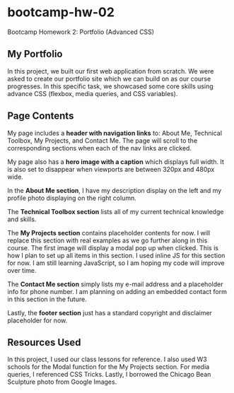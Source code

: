 # bootcamp-hw-02
Bootcamp Homework 2: Portfolio (Advanced CSS)

## My Portfolio

In this project, we built our first web application from scratch. We were asked to create our portfolio site which we can build on as our course progresses. In this specific task, we showcased some core skills using advance CSS (flexbox, media queries, and CSS variables).

## Page Contents

My page includes a **header with navigation links** to: About Me, Technical Toolbox, My Projects, and Contact Me. The page will scroll to the corresponding sections when each of the nav links are clicked.

My page also has a **hero image with a caption** which displays full width. It is also set to disappear when viewports are between 320px and 480px wide.

In the **About Me section**, I have my description display on the left and my profile photo displaying on the right column. 

The **Technical Toolbox section** lists all of my current technical knowledge and skills.

The **My Projects section** contains placeholder contents for now. I will replace this section with real examples as we go further along in this course. The first image will display a modal pop up when clicked. This is how I plan to set up all items in this section. I used inline JS for this section for now. I am still learning JavaScript, so I am hoping my code will improve over time. 

The **Contact Me section** simply lists my e-mail address and a placeholder info for phone number. I am planning on adding an embedded contact form in this section in the future.

Lastly, the **footer section** just has a standard copyright and disclaimer placeholder for now.

## Resources Used

In this project, I used our class lessons for reference. I also used W3 schools for the Modal function for the My Projects section. For media queries, I referenced CSS Tricks. Lastly, I borrowed the Chicago Bean Sculpture photo from Google Images.